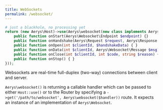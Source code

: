 ```yaml
---
title: WebSockets
permalink: /websocket/
---
```


```php
# just a blackhole, no processing yet
return (new Aerys\Host)->use(Aerys\websocket(new class implements Aerys\Websocket {
    public function onStart(Aerys\Websocket\Endpoint $endpoint) {}
    public function onHandshake(Aerys\Request $request, Aerys\Response $response) { }
    public function onOpen(int $clientId, $handshakeData) { }
    public function onData(int $clientId, Aerys\Websocket\Message $msg) { }
    public function onClose(int $clientId, int $code, string $reason) { }
    public function onStop() { }
}));
```

Websockets are real-time full-duplex (two-way) connections between client and server.

`Aerys\websocket()` is returning a callable handler which can be passed to either `Host::use()` or to the Router by specifying a `->get('/path/to/websocket', Aerys\websocket($handler))` route. It expects an instance of an implementation of `Aerys\Websocket`.
